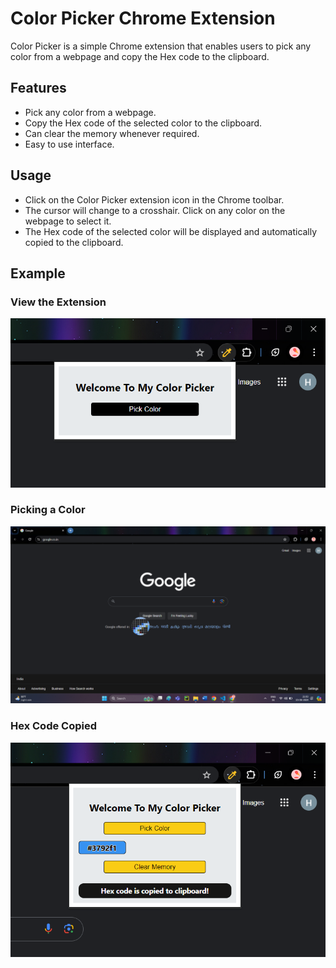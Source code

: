 # Color Picker Chrome Extension

Color Picker is a simple Chrome extension that enables users to pick any color from a webpage and copy the Hex code to the clipboard.

## Features

- Pick any color from a webpage.
- Copy the Hex code of the selected color to the clipboard.
- Can clear the memory whenever required.
- Easy to use interface.

## Usage

- Click on the Color Picker extension icon in the Chrome toolbar.
- The cursor will change to a crosshair. Click on any color on the webpage to select it.
- The Hex code of the selected color will be displayed and automatically copied to the clipboard.

## Example

### View the Extension
![View the Extension](view-extension.png)
### Picking a Color
![Picking a Color](picking-color.png)
### Hex Code Copied
![Hex Code Copied](hex-copied.png)

